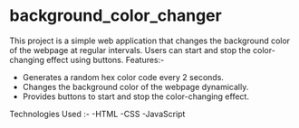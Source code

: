 # background_color_changer
This project is a simple web application that changes the background color of the webpage at regular intervals. Users can start and stop the color-changing effect using buttons.
Features:-
- Generates a random hex color code every 2 seconds.
- Changes the background color of the webpage dynamically.
- Provides buttons to start and stop the color-changing effect.
  
Technologies Used :-
-HTML
-CSS
-JavaScript
